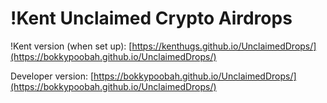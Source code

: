 # !Kent Unclaimed Crypto Airdrops

!Kent version (when set up): [https://kenthugs.github.io/UnclaimedDrops/](https://bokkypoobah.github.io/UnclaimedDrops/)

Developer version: [https://bokkypoobah.github.io/UnclaimedDrops/](https://bokkypoobah.github.io/UnclaimedDrops/)
